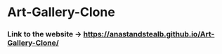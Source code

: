 # Art-Gallery-Clone
 
### Link to the website -> https://anastandstealb.github.io/Art-Gallery-Clone/
